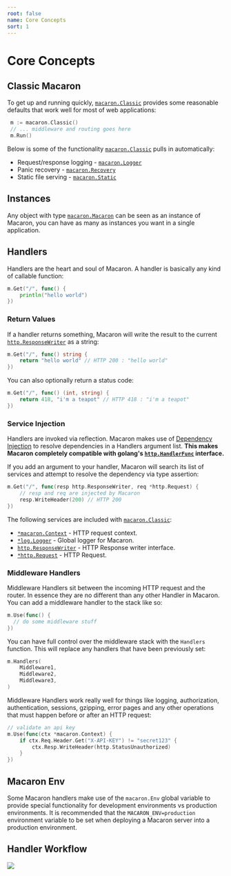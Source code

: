 ```yaml
---
root: false
name: Core Concepts
sort: 1
---
```


# Core Concepts

## Classic Macaron

To get up and running quickly, [`macaron.Classic`](https://gowalker.org/github.com/Unknwon/macaron#Classic) provides some reasonable defaults that work well for most of web applications:

```go
 m := macaron.Classic()
 // ... middleware and routing goes here
 m.Run()
```

Below is some of the functionality [`macaron.Classic`](https://gowalker.org/github.com/Unknwon/macaron#Classic) pulls in automatically:

- Request/response logging - [`macaron.Logger`](../middlewares/core_services#routing-logger)
- Panic recovery - [`macaron.Recovery`](../middlewares/core_services#panic-recovery)
- Static file serving - [`macaron.Static`](../middlewares/core_services#static-files)

## Instances

Any object with type [`macaron.Macaron`](https://gowalker.org/github.com/Unknwon/macaron#Macaron) can be seen as an instance of Macaron, you can have as many as instances you want in a single application.

## Handlers

Handlers are the heart and soul of Macaron. A handler is basically any kind of callable function:

```go
m.Get("/", func() {
	println("hello world")
})
```

### Return Values

If a handler returns something, Macaron will write the result to the current [`http.ResponseWriter`](http://gowalker.org/net/http#ResponseWriter) as a string:

```go
m.Get("/", func() string {
	return "hello world" // HTTP 200 : "hello world"
})
```

You can also optionally return a status code:

```go
m.Get("/", func() (int, string) {
	return 418, "i'm a teapot" // HTTP 418 : "i'm a teapot"
})
```

### Service Injection

Handlers are invoked via reflection. Macaron makes use of [Dependency Injection](http://en.wikipedia.org/wiki/Dependency_injection) to resolve dependencies in a Handlers argument list. **This makes Macaron completely  compatible with golang's [`http.HandlerFunc`](https://gowalker.org/net/http#HandlerFunc) interface.**

If you add an argument to your handler, Macaron will search its list of services and attempt to resolve the dependency via type assertion:

```go
m.Get("/", func(resp http.ResponseWriter, req *http.Request) { 
	// resp and req are injected by Macaron
	resp.WriteHeader(200) // HTTP 200
})
```

The following services are included with [`macaron.Classic`](https://gowalker.org/github.com/Unknwon/macaron#Classic):

- [`*macaron.Context`](../middlewares/core_services#context) - HTTP request context.
- [`*log.Logger`](../middlewares/core_services#global-logger) - Global logger for Macaron.
- [`http.ResponseWriter`](../middlewares/core_services#response-stream) - HTTP Response writer interface.
- [`*http.Request`](../middlewares/core_services#request-object) - HTTP Request.

### Middleware Handlers

Middleware Handlers sit between the incoming HTTP request and the router. In essence they are no different than any other Handler in Macaron. You can add a middleware handler to the stack like so:

```go
m.Use(func() {
  // do some middleware stuff
})
```

You can have full control over the middleware stack with the `Handlers` function. This will replace any handlers that have been previously set:

```go
m.Handlers(
	Middleware1,
	Middleware2,
	Middleware3,
)
```

Middleware Handlers work really well for things like logging, authorization, authentication, sessions, gzipping, error pages and any other operations that must happen before or after an HTTP request:

```go
// validate an api key
m.Use(func(ctx *macaron.Context) {
	if ctx.Req.Header.Get("X-API-KEY") != "secret123" {
		ctx.Resp.WriteHeader(http.StatusUnauthorized)
	}
})
```

## Macaron Env

Some Macaron handlers make use of the `macaron.Env` global variable to provide special functionality for development environments vs production environments. It is recommended that the `MACARON_ENV=production` environment variable to be set when deploying a Macaron server into a production environment.

## Handler Workflow

![](/docs/images/macaron_workflow.png)